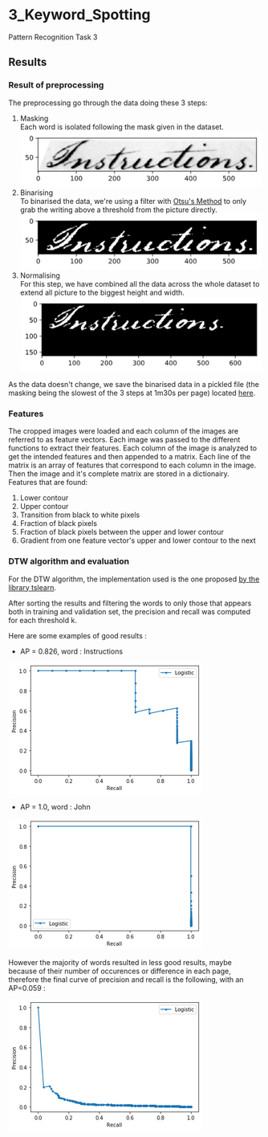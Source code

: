 # 3_Keyword_Spotting

Pattern Recognition Task 3

## Results

### Result of preprocessing

The preprocessing go through the data doing these 3 steps:

1. Masking  
    Each word is isolated following the mask given in the dataset.  
    ![Isolating a word from the rest of the page](Code/images/Instruction_Masked.png)
2. Binarising  
   To binarised the data, we're using a filter with [Otsu's Method](https://en.wikipedia.org/wiki/Otsu%27s_method) to only grab the writing above a threshold from the picture directly.  
   ![Only significant value will be retained](Code/images/Instruction_bin.png)
3. Normalising  
    For this step, we have combined all the data across the whole dataset to extend all picture to the biggest height and width.  
    ![Size normalised across the whole dataset](Code/images/Instruction_norm.png)

As the data doesn't change, we save the binarised data in a pickled file (the masking being the slowest of the 3 steps at 1m30s per page) located [here](Code/pkl).

### Features

The cropped images were loaded and each column of the images are referred to as feature vectors. Each image was passed to the different functions to extract their features. Each column of the image is analyzed to get the intended features and then appended to a matrix. Each line of the matrix is an array of features that correspond to each column in the image. Then the image and it's complete matrix are stored in a dictionairy.  
Features that are found:

1. Lower contour
2. Upper contour
3. Transition from black to white pixels
4. Fraction of black pixels
5. Fraction of black pixels between the upper and lower contour
6. Gradient from one feature vector's upper and lower contour to the next

### DTW algorithm and evaluation

For the DTW algorithm, the implementation used is the one proposed [by the library tslearn](https://tslearn.readthedocs.io/en/stable/gen_modules/metrics/tslearn.metrics.dtw.html#tslearn.metrics.dtw).

After sorting the results and filtering the words to only those that appears both in training and validation set, the precision and recall was computed for each threshold k.

Here are some examples of good results :

* AP = 0.826, word : Instructions

 ![Instruction](Code/images/instructions_826.png)
  
* AP = 1.0, word : John

 ![John](Code/images/john.png)

However the majority of words resulted in less good results, maybe because of their number of occurences or difference in each page, therefore the final curve of precision and recall is the following, with an AP=0.059 :

![Final_Curve](Code/images/final_curve.png)

